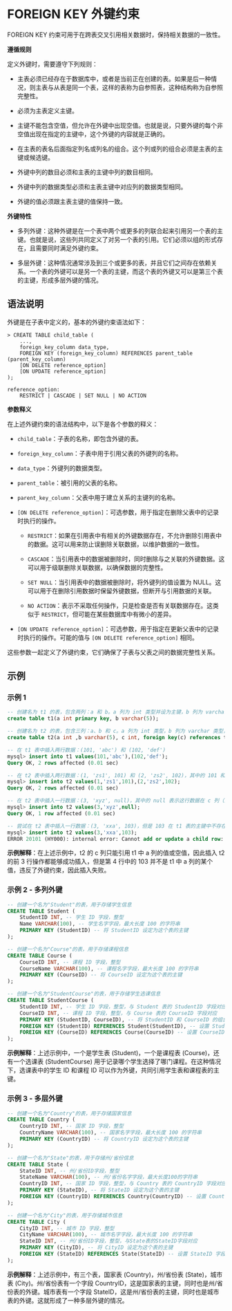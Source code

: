 # FOREIGN KEY 外键约束

FOREIGN KEY 约束可用于在跨表交叉引用相关数据时，保持相关数据的一致性。

**遵循规则**

定义外键时，需要遵守下列规则：

- 主表必须已经存在于数据库中，或者是当前正在创建的表。如果是后一种情况，则主表与从表是同一个表，这样的表称为自参照表，这种结构称为自参照完整性。

- 必须为主表定义主键。

- 主键不能包含空值，但允许在外键中出现空值。也就是说，只要外键的每个非空值出现在指定的主键中，这个外键的内容就是正确的。

- 在主表的表名后面指定列名或列名的组合。这个列或列的组合必须是主表的主键或候选键。

- 外键中列的数目必须和主表的主键中列的数目相同。

- 外键中列的数据类型必须和主表主键中对应列的数据类型相同。

- 外键的值必须跟主表主键的值保持一致。

**外键特性**

- 多列外键：这种外键是在一个表中两个或更多的列联合起来引用另一个表的主键。也就是说，这些列共同定义了对另一个表的引用。它们必须以组的形式存在，且需要同时满足外键约束。

- 多层外键：这种情况通常涉及到三个或更多的表，并且它们之间存在依赖关系。一个表的外键可以是另一个表的主键，而这个表的外键又可以是第三个表的主键，形成多层外键的情况。

## 语法说明

外键是在子表中定义的，基本的外键约束语法如下：

```
> CREATE TABLE child_table (
    ...,
    foreign_key_column data_type,
    FOREIGN KEY (foreign_key_column) REFERENCES parent_table (parent_key_column)
    [ON DELETE reference_option]
    [ON UPDATE reference_option]
);

reference_option:
    RESTRICT | CASCADE | SET NULL | NO ACTION
```

**参数释义**

在上述外键约束的语法结构中，以下是各个参数的释义：

- `child_table`：子表的名称，即包含外键的表。
- `foreign_key_column`：子表中用于引用父表的外键列的名称。
- `data_type`：外键列的数据类型。
- `parent_table`：被引用的父表的名称。
- `parent_key_column`：父表中用于建立关系的主键列的名称。
- `[ON DELETE reference_option]`：可选参数，用于指定在删除父表中的记录时执行的操作。
    + `RESTRICT`：如果在引用表中有相关的外键数据存在，不允许删除引用表中的数据。这可以用来防止误删除关联数据，以维护数据的一致性。

    + `CASCADE`：当引用表中的数据被删除时，同时删除与之关联的外键数据。这可以用于级联删除关联数据，以确保数据的完整性。

    + `SET NULL`：当引用表中的数据被删除时，将外键列的值设置为 NULL。这可以用于在删除引用数据时保留外键数据，但断开与引用数据的关联。

    + `NO ACTION`：表示不采取任何操作，只是检查是否有关联数据存在。这类似于 `RESTRICT`，但可能在某些数据库中有微小的差异。

- `[ON UPDATE reference_option]`：可选参数，用于指定在更新父表中的记录时执行的操作。可能的值与 `[ON DELETE reference_option]` 相同。

这些参数一起定义了外键约束，它们确保了子表与父表之间的数据完整性关系。

## 示例

### 示例 1

```sql
-- 创建名为 t1 的表，包含两列：a 和 b。a 列为 int 类型并设为主键，b 列为 varchar 类型，长度为 5
create table t1(a int primary key, b varchar(5));

-- 创建名为 t2 的表，包含三列：a、b 和 c。a 列为 int 类型，b 列为 varchar 类型，长度为 5。c 列为 int 类型，并且被设定为外键，与 t1 表的 a 列建立关系
create table t2(a int ,b varchar(5), c int, foreign key(c) references t1(a));

-- 在 t1 表中插入两行数据：(101, 'abc') 和 (102, 'def')
mysql> insert into t1 values(101,'abc'),(102,'def');
Query OK, 2 rows affected (0.01 sec)

-- 在 t2 表中插入两行数据：(1, 'zs1', 101) 和 (2, 'zs2', 102)，其中的 101 和 102 是 t1 表的主键
mysql> insert into t2 values(1,'zs1',101),(2,'zs2',102);
Query OK, 2 rows affected (0.01 sec)

-- 在 t2 表中插入一行数据：(3, 'xyz', null)，其中的 null 表示这行数据在 c 列（即外键列）没有关联的主键
mysql> insert into t2 values(3,'xyz',null);
Query OK, 1 row affected (0.01 sec)

-- 尝试在 t2 表中插入一行数据：(3, 'xxa', 103)，但是 103 在 t1 表的主键中不存在，因此插入失败，违反了外键约束
mysql> insert into t2 values(3,'xxa',103);
ERROR 20101 (HY000): internal error: Cannot add or update a child row: a foreign key constraint fails

```

**示例解释**：在上述示例中，t2 的 c 列只能引用 t1 中 a 列的值或空值，因此插入 t2 的前 3 行操作都能够成功插入，但是第 4 行中的 103 并不是 t1 中 a 列的某个值，违反了外键约束，因此插入失败。

### 示例 2 - 多列外键

```sql
-- 创建一个名为"Student"的表，用于存储学生信息
CREATE TABLE Student (
    StudentID INT, -- 学生 ID 字段，整型
    Name VARCHAR(100), -- 学生名字字段，最大长度 100 的字符串
    PRIMARY KEY (StudentID) -- 将 StudentID 设定为这个表的主键
);

-- 创建一个名为"Course"的表，用于存储课程信息
CREATE TABLE Course (
    CourseID INT, -- 课程 ID 字段，整型
    CourseName VARCHAR(100), -- 课程名字字段，最大长度 100 的字符串
    PRIMARY KEY (CourseID) -- 将 CourseID 设定为这个表的主键
);

-- 创建一个名为"StudentCourse"的表，用于存储学生选课信息
CREATE TABLE StudentCourse (
    StudentID INT, -- 学生 ID 字段，整型，与 Student 表的 StudentID 字段对应
    CourseID INT, -- 课程 ID 字段，整型，与 Course 表的 CourseID 字段对应
    PRIMARY KEY (StudentID, CourseID), -- 将 StudentID 和 CourseID 的组合设定为这个表的主键
    FOREIGN KEY (StudentID) REFERENCES Student(StudentID), -- 设置 StudentID 字段为外键，引用 Student 表的 StudentID 字段
    FOREIGN KEY (CourseID) REFERENCES Course(CourseID) -- 设置 CourseID 字段为外键，引用 Course 表的 CourseID 字段
);
```

**示例解释**：上述示例中，一个是学生表 (Student)，一个是课程表 (Course)，还有一个选课表 (StudentCourse) 用于记录哪个学生选择了哪门课程。在这种情况下，选课表中的学生 ID 和课程 ID 可以作为外键，共同引用学生表和课程表的主键。

### 示例 3 - 多层外键

```sql
-- 创建一个名为"Country"的表，用于存储国家信息
CREATE TABLE Country (
    CountryID INT, -- 国家 ID 字段，整型
    CountryName VARCHAR(100), -- 国家名字字段，最大长度 100 的字符串
    PRIMARY KEY (CountryID) -- 将 CountryID 设定为这个表的主键
);

-- 创建一个名为"State"的表，用于存储州/省份信息
CREATE TABLE State (
    StateID INT, -- 州/省份ID字段，整型
    StateName VARCHAR(100), -- 州/省份名字字段，最大长度100的字符串
    CountryID INT, -- 国家 ID 字段，整型，与 Country 表的 CountryID 字段对应
    PRIMARY KEY (StateID), -- 将 StateID 设定为这个表的主键
    FOREIGN KEY (CountryID) REFERENCES Country(CountryID) -- 设置 CountryID 字段为外键，引用 Country 表的 CountryID 字段
);

-- 创建一个名为"City"的表，用于存储城市信息
CREATE TABLE City (
    CityID INT, -- 城市 ID 字段，整型
    CityName VARCHAR(100), -- 城市名字字段，最大长度 100 的字符串
    StateID INT, -- 州/省份ID字段，整型，与State表的StateID字段对应
    PRIMARY KEY (CityID), -- 将 CityID 设定为这个表的主键
    FOREIGN KEY (StateID) REFERENCES State(StateID) -- 设置 StateID 字段为外键，引用 State 表的 StateID 字段
);
```

**示例解释**：上述示例中，有三个表，国家表 (Country)，州/省份表 (State)，城市表 (City)。州/省份表有一个字段 CountryID，这是国家表的主键，同时也是州/省份表的外键。城市表有一个字段 StateID，这是州/省份表的主键，同时也是城市表的外键。这就形成了一种多层外键的情况。
